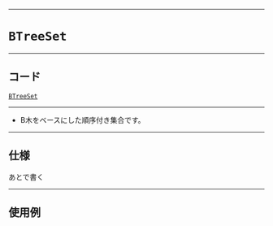 ___

# `BTreeSet`

_____

## コード

[`BTreeSet`](https://github.com/titan-23/Library_py/blob/main/DataStructures/BTree/BTreeSet.py)
<!-- code=https://github.com/titan-23/Library_py/blob/main/DataStructures\BTree\BTreeSet.py -->

_____

- B木をベースにした順序付き集合です。

_____

## 仕様

あとで書く

_____

## 使用例

```python
```
